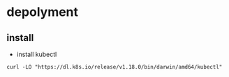 # depolyment

## install

- install kubectl
```shell
curl -LO "https://dl.k8s.io/release/v1.18.0/bin/darwin/amd64/kubectl"
```
